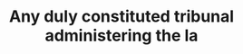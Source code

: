 ---
title: Any duly constituted tribunal administering the la
longTitle: 'Any duly constituted tribunal administering the laws of the state or nation.'
tags:
- gccommon
scopeNote:
- "[[Courts]]"
---